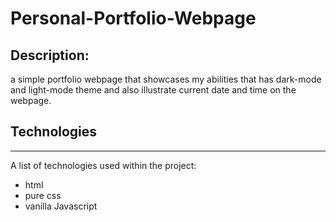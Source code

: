 # Personal-Portfolio-Webpage
## Description:
a simple portfolio webpage that showcases my abilities that 
has dark-mode and light-mode theme and also illustrate current
date and time on the webpage.


## Technologies
***
A list of technologies used within the project:
* html 
* pure css
* vanilla  Javascript 
